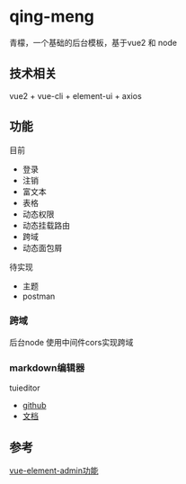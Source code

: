 # qing-meng
青檬，一个基础的后台模板，基于vue2 和  node

## 技术相关

vue2 + vue-cli + element-ui + axios

## 功能

目前
* 登录
* 注销
* 富文本
* 表格
* 动态权限
* 动态挂载路由
* 跨域
* 动态面包屑

待实现

* 主题
* postman


### 跨域

后台node 使用中间件cors实现跨域

### markdown编辑器
tuieditor
* [github](https://github.com/nhn/tui.editor?tab=readme-ov-file)
* [文档](https://nhn.github.io/tui.editor/latest/)


## 参考
[vue-element-admin功能](https://panjiachen.github.io/vue-element-admin-site/zh/feature/component/markdown-editor.html#props)
